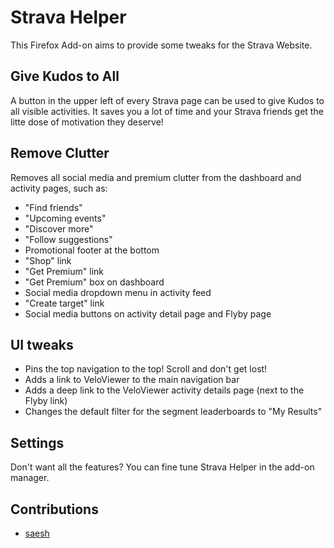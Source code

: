 # Strava Helper

This Firefox Add-on aims to provide some tweaks for the Strava Website.

## Give Kudos to All

A button in the upper left of every Strava page can be used to give Kudos to all visible activities. It saves you a lot of time and your Strava friends get the litte dose of motivation they deserve!

## Remove Clutter

Removes all social media and premium clutter from the dashboard and activity pages, such as:

- "Find friends"
- "Upcoming events"
- "Discover more"
- "Follow suggestions"
- Promotional footer at the bottom
- "Shop" link
- "Get Premium" link
- "Get Premium" box on dashboard
- Social media dropdown menu in activity feed
- "Create target" link
- Social media buttons on activity detail page and Flyby page

## UI tweaks

- Pins the top navigation to the top! Scroll and don't get lost!
- Adds a link to VeloViewer to the main navigation bar
- Adds a deep link to the VeloViewer activity details page (next to the Flyby link)
- Changes the default filter for the segment leaderboards to "My Results"

## Settings

Don't want all the features? You can fine tune Strava Helper in the add-on manager.

## Contributions

* [saesh](https://github.com/saesh)

